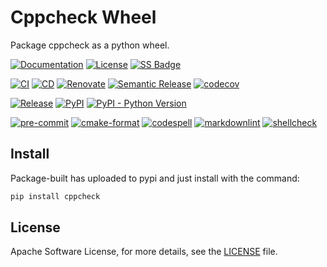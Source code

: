 # Cppcheck Wheel

<!-- SPHINX-START -->

Package cppcheck as a python wheel.

[![Documentation](https://img.shields.io/badge/Documentation-sphinx-blue)](https://msclock.github.io/cppcheck-wheel)
[![License](https://img.shields.io/github/license/msclock/cppcheck-wheel)](https://github.com/msclock/cppcheck-wheel/blob/master/LICENSE)
[![SS Badge](https://img.shields.io/badge/Serious%20Scaffold-pybind11-blue)](https://github.com/serious-scaffold/ss-pybind11)

[![CI](https://github.com/msclock/cppcheck-wheel/actions/workflows/ci.yml/badge.svg)](https://github.com/msclock/cppcheck-wheel/actions/workflows/ci.yml)
[![CD](https://github.com/msclock/cppcheck-wheel/actions/workflows/cd.yml/badge.svg)](https://github.com/msclock/cppcheck-wheel/actions/workflows/cd.yml)
[![Renovate](https://github.com/msclock/cppcheck-wheel/actions/workflows/renovate.yml/badge.svg)](https://github.com/msclock/cppcheck-wheel/actions/workflows/renovate.yml)
[![Semantic Release](https://github.com/msclock/cppcheck-wheel/actions/workflows/semantic-release.yml/badge.svg)](https://github.com/msclock/cppcheck-wheel/actions/workflows/semantic-release.yml)
[![codecov](https://codecov.io/gh/msclock/cppcheck-wheel/branch/master/graph/badge.svg?token=123456789)](https://codecov.io/gh/msclock/cppcheck-wheel)

[![Release](https://img.shields.io/github/v/release/msclock/cppcheck-wheel)](https://github.com/msclock/cppcheck-wheel/releases)
[![PyPI](https://img.shields.io/pypi/v/cppcheck)](https://pypi.org/project/cppcheck/)
[![PyPI - Python Version](https://img.shields.io/pypi/pyversions/cppcheck)](https://pypi.org/project/cppcheck/)

[![pre-commit](https://img.shields.io/badge/pre--commit-enabled-brightgreen?logo=pre-commit)](https://github.com/pre-commit/pre-commit)
[![cmake-format](https://img.shields.io/badge/cmake--format-enabled-blue)](https://github.com/cheshirekow/cmake-format-precommit)
[![codespell](https://img.shields.io/badge/codespell-enabled-blue)](https://github.com/codespell-project/codespell)
[![markdownlint](https://img.shields.io/badge/markdownlint-enabled-blue)](https://github.com/igorshubovych/markdownlint-cli)
[![shellcheck](https://img.shields.io/badge/shellcheck-enabled-blue)](https://github.com/shellcheck-py/shellcheck-py)

<!-- writes more things here -->

## Install

Package-built has uploaded to pypi and just install with the command:

```bash
pip install cppcheck
```

## License

Apache Software License, for more details, see the [LICENSE](https://github.com/msclock/cppcheck-wheel/blob/master/LICENSE) file.
